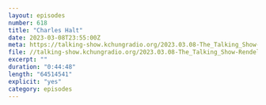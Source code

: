 ```yaml
---
layout: episodes
number: 618
title: "Charles Halt"
date: 2023-03-08T23:55:00Z
meta: https://talking-show.kchungradio.org/2023.03.08-The_Talking_Show-Rendelsham.mp3
file: //talking-show.kchungradio.org/2023.03.08-The_Talking_Show-Rendelsham.mp3
excerpt: ""
duration: "0:44:48"
length: "64514541"
explicit: "yes"
category: episodes
---
```

